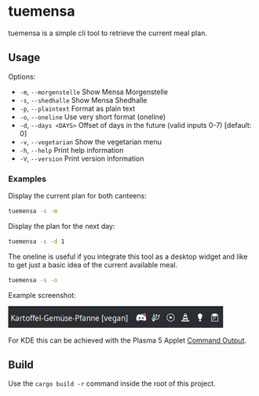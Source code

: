 # tuemensa

tuemensa is a simple cli tool to retrieve the current meal plan.

## Usage

Options:

- `-m`, `--morgenstelle`  Show Mensa Morgenstelle
- `-s`, `--shedhalle`     Show Mensa Shedhalle
- `-p`, `--plaintext`     Format as plain text
- `-o`, `--oneline`       Use very short format (oneline)
- `-d`, `--days <DAYS>`   Offset of days in the future (valid inputs 0-7) [default: 0]
- `-v`, `--vegetarian`    Show the vegetarian menu
- `-h`, `--help`          Print help information
- `-V`, `--version`       Print version information

### Examples

Display the current plan for both canteens:

```sh
tuemensa -s -m
```

Display the plan for the next day:

```sh
tuemensa -s -d 1
```

The oneline is useful if you integrate this tool as a desktop widget
and like to get just a basic idea of the current available meal.

```sh
tuemensa -s -o
```

Example screenshot:

![CommandOutput](screenshots/kde_command_output.png)

For KDE this can be achieved with the Plasma 5 Applet [Command Output](https://store.kde.org/p/1166510/).

## Build

Use the `cargo build -r` command inside the root of this project.

